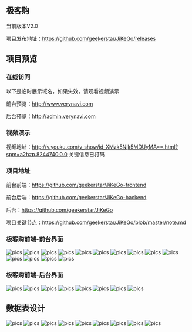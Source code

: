 ## 极客购

当前版本V2.0

项目发布地址：https://github.com/geekerstar/JiKeGo/releases

## 项目预览

### 在线访问

以下是临时展示域名，如果失效，请观看视频演示

前台预览：http://www.verynavi.com

后台预览：http://admin.verynavi.com

### 视频演示

视频地址：http://v.youku.com/v_show/id_XMzk5Njk5MDUyMA==.html?spm=a2hzp.8244740.0.0  关键信息已打码


### 项目地址

前台前端：https://github.com/geekerstar/JiKeGo-frontend

前台后端：https://github.com/geekerstar/JiKeGo-backend

后台：https://github.com/geekerstar/JiKeGo

项目关键节点：https://github.com/geekerstar/JiKeGo/blob/master/note.md

### 极客购前端-前台界面

![pics](https://github.com/geekerstar/JiKeGo-frontend/blob/master/pics/14.jpg)
![pics](https://github.com/geekerstar/JiKeGo-frontend/blob/master/pics/1.jpg)
![pics](https://github.com/geekerstar/JiKeGo-frontend/blob/master/pics/2.jpg)
![pics](https://github.com/geekerstar/JiKeGo-frontend/blob/master/pics/3.jpg)
![pics](https://github.com/geekerstar/JiKeGo-frontend/blob/master/pics/4.jpg)
![pics](https://github.com/geekerstar/JiKeGo-frontend/blob/master/pics/5.jpg)
![pics](https://github.com/geekerstar/JiKeGo-frontend/blob/master/pics/6.jpg)
![pics](https://github.com/geekerstar/JiKeGo-frontend/blob/master/pics/7.jpg)
![pics](https://github.com/geekerstar/JiKeGo-frontend/blob/master/pics/8.jpg)
![pics](https://github.com/geekerstar/JiKeGo-frontend/blob/master/pics/9.jpg)
![pics](https://github.com/geekerstar/JiKeGo-frontend/blob/master/pics/10.jpg)
![pics](https://github.com/geekerstar/JiKeGo-frontend/blob/master/pics/11.jpg)
![pics](https://github.com/geekerstar/JiKeGo-frontend/blob/master/pics/12.jpg)
![pics](https://github.com/geekerstar/JiKeGo-frontend/blob/master/pics/13.jpg)

### 极客购前端-后台界面

![pics](https://github.com/geekerstar/JiKeGo-backend/blob/master/pics/1.jpg)
![pics](https://github.com/geekerstar/JiKeGo-backend/blob/master/pics/2.jpg)
![pics](https://github.com/geekerstar/JiKeGo-backend/blob/master/pics/3.jpg)
![pics](https://github.com/geekerstar/JiKeGo-backend/blob/master/pics/4.jpg)
![pics](https://github.com/geekerstar/JiKeGo-backend/blob/master/pics/5.jpg)
![pics](https://github.com/geekerstar/JiKeGo-backend/blob/master/pics/6.jpg)
![pics](https://github.com/geekerstar/JiKeGo-backend/blob/master/pics/7.jpg)
![pics](https://github.com/geekerstar/JiKeGo-backend/blob/master/pics/8.jpg)

## 数据表设计
![pics](https://github.com/geekerstar/JiKeGo/blob/master/pic/1.jpg)
![pics](https://github.com/geekerstar/JiKeGo/blob/master/pic/2.jpg)
![pics](https://github.com/geekerstar/JiKeGo/blob/master/pic/3.jpg)
![pics](https://github.com/geekerstar/JiKeGo/blob/master/pic/4.jpg)
![pics](https://github.com/geekerstar/JiKeGo/blob/master/pic/5.jpg)
![pics](https://github.com/geekerstar/JiKeGo/blob/master/pic/6.jpg)
![pics](https://github.com/geekerstar/JiKeGo/blob/master/pic/7.jpg)
![pics](https://github.com/geekerstar/JiKeGo/blob/master/pic/8.jpg)
![pics](https://github.com/geekerstar/JiKeGo/blob/master/pic/9.jpg)


